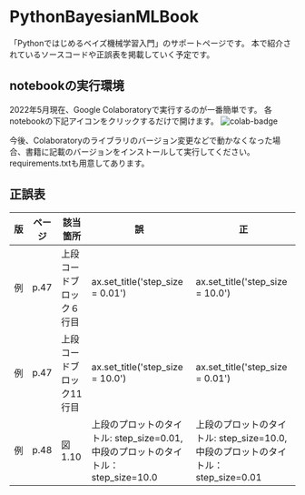 # PythonBayesianMLBook
「Pythonではじめるベイズ機械学習入門」のサポートページです。
本で紹介されているソースコードや正誤表を掲載していく予定です。

## notebookの実行環境
2022年5月現在、Google Colaboratoryで実行するのが一番簡単です。 各notebookの下記アイコンをクリックするだけで開けます。 
![colab-badge](https://colab.research.google.com/assets/colab-badge.svg)

今後、Colaboratoryのライブラリのバージョン変更などで動かなくなった場合、書籍に記載のバージョンをインストールして実行してください。requirements.txtも用意してあります。 

## 正誤表

| 版 | ページ | 該当箇所 | 誤 | 正 |
| --- | --- | --- | --- | --- |
| 例 | p.47 | 上段コードブロック６行目 | ax.set_title('step_size = 0.01') | ax.set_title('step_size = 10.0') |
| 例 | p.47 | 上段コードブロック11行目 | ax.set_title('step_size = 10.0') | ax.set_title('step_size = 0.01') |
| 例 | p.48 | 図 1.10 | 上段のプロットのタイトル: step_size=0.01, 中段のプロットのタイトル： step_size=10.0 | 上段のプロットのタイトル: step_size=10.0, 中段のプロットのタイトル： step_size=0.01 |
